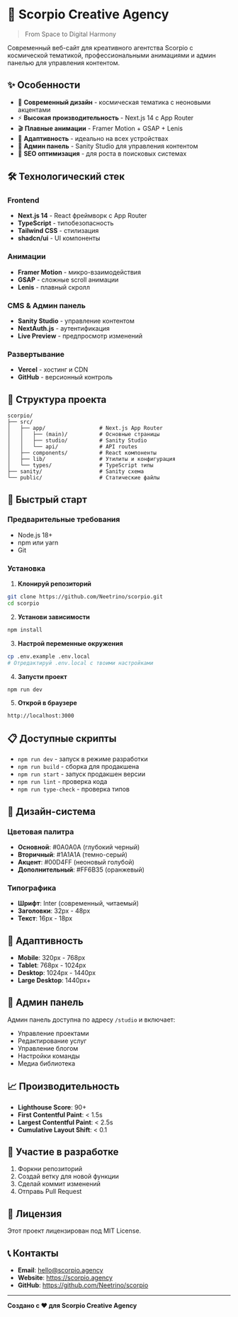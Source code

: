 # 🚀 Scorpio Creative Agency

> From Space to Digital Harmony

Современный веб-сайт для креативного агентства Scorpio с космической тематикой, профессиональными анимациями и админ панелью для управления контентом.

## ✨ Особенности

- 🎨 **Современный дизайн** - космическая тематика с неоновыми акцентами
- ⚡ **Высокая производительность** - Next.js 14 с App Router
- 🎬 **Плавные анимации** - Framer Motion + GSAP + Lenis
- 📱 **Адаптивность** - идеально на всех устройствах
- 🔧 **Админ панель** - Sanity Studio для управления контентом
- 🚀 **SEO оптимизация** - для роста в поисковых системах

## 🛠 Технологический стек

### Frontend
- **Next.js 14** - React фреймворк с App Router
- **TypeScript** - типобезопасность
- **Tailwind CSS** - стилизация
- **shadcn/ui** - UI компоненты

### Анимации
- **Framer Motion** - микро-взаимодействия
- **GSAP** - сложные scroll анимации
- **Lenis** - плавный скролл

### CMS & Админ панель
- **Sanity Studio** - управление контентом
- **NextAuth.js** - аутентификация
- **Live Preview** - предпросмотр изменений

### Развертывание
- **Vercel** - хостинг и CDN
- **GitHub** - версионный контроль

## 📁 Структура проекта

```
scorpio/
├── src/
│   ├── app/                 # Next.js App Router
│   │   ├── (main)/          # Основные страницы
│   │   ├── studio/          # Sanity Studio
│   │   └── api/             # API routes
│   ├── components/          # React компоненты
│   ├── lib/                 # Утилиты и конфигурация
│   └── types/               # TypeScript типы
├── sanity/                  # Sanity схема
└── public/                  # Статические файлы
```

## 🚀 Быстрый старт

### Предварительные требования
- Node.js 18+
- npm или yarn
- Git

### Установка

1. **Клонируй репозиторий**
```bash
git clone https://github.com/Neetrino/scorpio.git
cd scorpio
```

2. **Установи зависимости**
```bash
npm install
```

3. **Настрой переменные окружения**
```bash
cp .env.example .env.local
# Отредактируй .env.local с твоими настройками
```

4. **Запусти проект**
```bash
npm run dev
```

5. **Открой в браузере**
```
http://localhost:3000
```

## 📋 Доступные скрипты

- `npm run dev` - запуск в режиме разработки
- `npm run build` - сборка для продакшена
- `npm run start` - запуск продакшен версии
- `npm run lint` - проверка кода
- `npm run type-check` - проверка типов

## 🎨 Дизайн-система

### Цветовая палитра
- **Основной**: #0A0A0A (глубокий черный)
- **Вторичный**: #1A1A1A (темно-серый)
- **Акцент**: #00D4FF (неоновый голубой)
- **Дополнительный**: #FF6B35 (оранжевый)

### Типографика
- **Шрифт**: Inter (современный, читаемый)
- **Заголовки**: 32px - 48px
- **Текст**: 16px - 18px

## 📱 Адаптивность

- **Mobile**: 320px - 768px
- **Tablet**: 768px - 1024px
- **Desktop**: 1024px - 1440px
- **Large Desktop**: 1440px+

## 🔧 Админ панель

Админ панель доступна по адресу `/studio` и включает:

- Управление проектами
- Редактирование услуг
- Управление блогом
- Настройки команды
- Медиа библиотека

## 📈 Производительность

- **Lighthouse Score**: 90+
- **First Contentful Paint**: < 1.5s
- **Largest Contentful Paint**: < 2.5s
- **Cumulative Layout Shift**: < 0.1

## 🤝 Участие в разработке

1. Форкни репозиторий
2. Создай ветку для новой функции
3. Сделай коммит изменений
4. Отправь Pull Request

## 📄 Лицензия

Этот проект лицензирован под MIT License.

## 📞 Контакты

- **Email**: hello@scorpio.agency
- **Website**: https://scorpio.agency
- **GitHub**: https://github.com/Neetrino/scorpio

---

**Создано с ❤️ для Scorpio Creative Agency**
